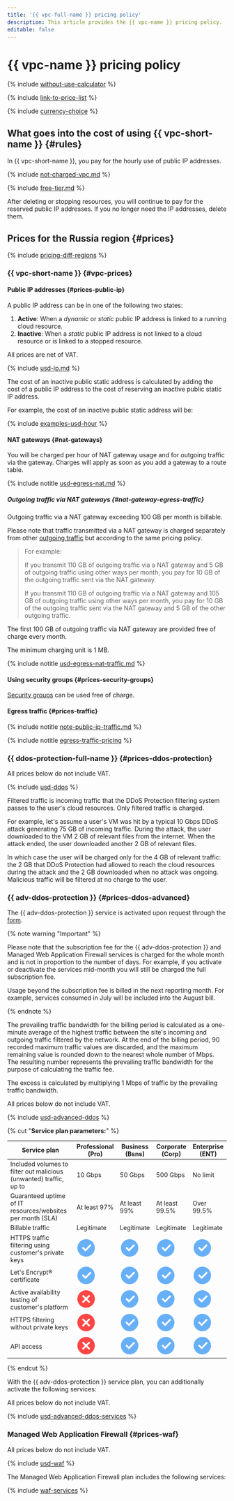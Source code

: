 ```yaml
---
title: '{{ vpc-full-name }} pricing policy'
description: This article provides the {{ vpc-name }} pricing policy.
editable: false
---
```


# {{ vpc-name }} pricing policy

{% include [without-use-calculator](../_includes/pricing/without-use-calculator.md) %}

{% include [link-to-price-list](../_includes/pricing/link-to-price-list.md) %}

{% include [currency-choice](../_includes/pricing/currency-choice.md) %}

## What goes into the cost of using {{ vpc-short-name }} {#rules}

In {{ vpc-short-name }}, you pay for the hourly use of public IP addresses.

{% include [not-charged-vpc.md](../_includes/pricing/price-formula/not-charged-vpc.md) %}

{% include [free-tier.md](../_includes/pricing/price-formula/free-tier.md) %}

After deleting or stopping resources, you will continue to pay for the reserved public IP addresses. If you no longer need the IP addresses, delete them.


## Prices for the Russia region {#prices}



{% include [pricing-diff-regions](../_includes/pricing-diff-regions.md) %}


### {{ vpc-short-name }} {#vpc-prices}

#### Public IP addresses {#prices-public-ip}

A public IP address can be in one of the following two states:

1. **Active**: When a _dynamic_ or _static_ public IP address is linked to a running cloud resource.
1. **Inactive**: When a _static_ public IP address is not linked to a cloud resource or is linked to a stopped resource.


All prices are net of VAT.





{% include [usd-ip.md](../_pricing/vpc/usd-ip.md) %}


The cost of an inactive public static address is calculated by adding the cost of a public IP address to the cost of reserving an inactive public static IP address.

For example, the cost of an inactive public static address will be:




{% include [examples-usd-hour](../_pricing_examples/vpc/usd-hour.md) %}


#### NAT gateways {#nat-gateways}

You will be charged per hour of NAT gateway usage and for outgoing traffic via the gateway. Charges will apply as soon as you add a gateway to a route table.




{% include notitle [usd-egress-nat.md](../_pricing/vpc/usd-egress-nat.md) %}


##### Outgoing traffic via NAT gateways {#nat-gateway-egress-traffic}

Outgoing traffic via a NAT gateway exceeding 100 GB per month is billable.

Please note that traffic transmitted via a NAT gateway is charged separately from other [outgoing traffic](#prices-traffic) but according to the same pricing policy.

> For example:
>
> If you transmit 110 GB of outgoing traffic via a NAT gateway and 5 GB of outgoing traffic using other ways per month, you pay for 10 GB of the outgoing traffic sent via the NAT gateway.
>
> If you transmit 110 GB of outgoing traffic via a NAT gateway and 105 GB of outgoing traffic using other ways per month, you pay for 10 GB of the outgoing traffic sent via the NAT gateway and 5 GB of the other outgoing traffic.




The first 100 GB of outgoing traffic via NAT gateway are provided free of charge every month.

The minimum charging unit is 1 MB.

{% include notitle [usd-egress-nat-traffic.md](../_pricing/vpc/usd-egress-nat-traffic.md) %}


#### Using security groups {#prices-security-groups}

[Security groups](concepts/security-groups.md) can be used free of charge.

#### Egress traffic {#prices-traffic}

{% include notitle [note-public-ip-traffic.md](../_includes/pricing/note-public-ip-traffic.md) %}

{% include notitle [egress-traffic-pricing](../_includes/egress-traffic-pricing.md) %}



### {{ ddos-protection-full-name }} {#prices-ddos-protection}



All prices below do not include VAT.

{% include [usd-ddos](../_pricing/vpc/usd-ddos.md) %}


Filtered traffic is incoming traffic that the DDoS Protection filtering system passes to the user's cloud resources. Only filtered traffic is charged.

For example, let's assume a user's VM was hit by a typical 10 Gbps DDoS attack generating 75 GB of incoming traffic. During the attack, the user downloaded to the VM 2 GB of relevant files from the internet. When the attack ended, the user downloaded another 2 GB of relevant files.

In which case the user will be charged only for the 4 GB of relevant traffic: the 2 GB that DDoS Protection had allowed to reach the cloud resources during the attack and the 2 GB downloaded when no attack was ongoing. Malicious traffic will be filtered at no charge to the user.

### {{ adv-ddos-protection }} {#prices-ddos-advanced}

The {{ adv-ddos-protection }} service is activated upon request through the [form](https://forms.yandex.ru/surveys/13203262.d03e905cf02195bec1093aa2b032802fe13caac0/).

{% note warning "Important" %}

Please note that the subscription fee for the {{ adv-ddos-protection }} and Managed Web Application Firewall services is charged for the whole month and is not in proportion to the number of days. For example, if you activate or deactivate the services mid-month you will still be charged the full subscription fee.

Usage beyond the subscription fee is billed in the next reporting month. For example, services consumed in July will be included into the August bill.

{% endnote %}

The prevailing traffic bandwidth for the billing period is calculated as a one-minute average of the highest traffic between the site's incoming and outgoing traffic filtered by the network. At the end of the billing period, 90 recorded maximum traffic values are discarded, and the maximum remaining value is rounded down to the nearest whole number of Mbps. The resulting number represents the prevailing traffic bandwidth for the purpose of calculating the traffic fee.

The excess is calculated by multiplying 1 Mbps of traffic by the prevailing traffic bandwidth.



All prices below do not include VAT.

{% include [usd-advanced-ddos](../_pricing/vpc/usd-advanced-ddos.md) %}


{% cut "**Service plan parameters:**" %}

| Service plan | Professional<br/>(Pro) | Business<br/>(Bsns) | Corporate<br/>(Corp) | Enterprise<br/>(ENT) |
| --- | --- | --- | --- | --- |
| Included volumes to filter out malicious (unwanted) traffic, up to | 10 Gbps | 50 Gbps | 500 Gbps | No limit |
| Guaranteed uptime of IT resources/websites per month (SLA) | At least 97% | At least 99% | At least 99.5% | Over 99.5% |
| Billable traffic | Legitimate | Legitimate | Legitimate | Legitimate |
| HTTPS traffic filtering using customer's private keys | ![image](../_assets/common/yes.svg) | ![image](../_assets/common/yes.svg) | ![image](../_assets/common/yes.svg) | ![image](../_assets/common/yes.svg) |
| Let's Encrypt® certificate | ![image](../_assets/common/yes.svg) | ![image](../_assets/common/yes.svg) | ![image](../_assets/common/yes.svg) | ![image](../_assets/common/yes.svg) |
| Active availability testing of customer's platform | ![image](../_assets/common/no.svg) | ![image](../_assets/common/yes.svg) | ![image](../_assets/common/yes.svg) | ![image](../_assets/common/yes.svg) |
| HTTPS filtering without private keys | ![image](../_assets/common/no.svg) | ![image](../_assets/common/yes.svg) | ![image](../_assets/common/yes.svg) | ![image](../_assets/common/yes.svg) |
| API access | ![image](../_assets/common/no.svg) | ![image](../_assets/common/yes.svg) | ![image](../_assets/common/yes.svg) | ![image](../_assets/common/yes.svg) |

{% endcut %}

With the {{ adv-ddos-protection }} service plan, you can additionally activate the following services:



All prices below do not include VAT.

{% include [usd-advanced-ddos-services](../_pricing/vpc/usd-advanced-ddos-services.md) %}


### Managed Web Application Firewall {#prices-waf}



All prices below do not include VAT.

{% include [usd-waf](../_pricing/vpc/usd-waf.md) %}


The Managed Web Application Firewall plan includes the following services:

{% include [waf-services](../_pricing/vpc/waf-services.md) %}

